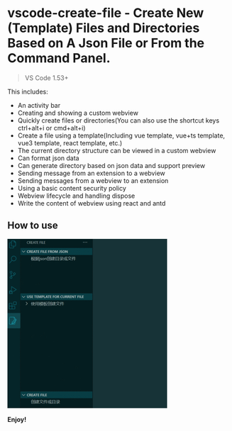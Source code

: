 # vscode-create-file - Create New (Template) Files and Directories Based on A Json File or From the Command Panel.

> VS Code 1.53+

This includes:
- An activity bar
- Creating and showing a custom webview
- Quickly create files or directories(You can also use the shortcut keys ctrl+alt+i or cmd+alt+i)
- Create a file using a template(Including vue template, vue+ts template, vue3 template, react template, etc.)
- The current directory structure can be viewed in a custom webview
- Can format json data
- Can generate directory based on json data and support preview
- Sending message from an extension to a webview
- Sending messages from a webview to an extension
- Using a basic content security policy
- Webview lifecycle and handling dispose
- Write the content of webview using react and antd

## How to use
![display](assets/images/display.gif)

**Enjoy!**
